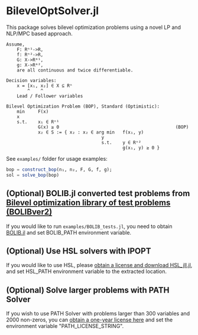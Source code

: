 # BilevelOptSolver.jl

This package solves bilevel optimization problems using a novel LP and NLP/MPC based approach.
```
Assume, 
    F: Rⁿ¹->R, 
    f: Rⁿ²->R, 
    G: X->Rᵐ¹, 
    g: X->Rᵐ², 
    are all continuous and twice differentiable.

Decision variables:
    x = [x₁, x₂] ∈ X ⊆ Rⁿ
        ^    ^
    Lead / Follower variables

Bilevel Optimization Problem (BOP), Standard (Optimistic):
    min     F(x)
    x
    s.t.    x₁ ∈ Rⁿ¹
            G(x) ≥ 0                                            (BOP)
            x₂ ∈ S := { x₂ : x₂ ∈ arg min   f(x₁, y) 
                                    y   
                                    s.t.    y ∈ Rⁿ²
                                            g(x₁, y) ≥ 0 }           
```

See ```examples/``` folder for usage examples:
```julia
bop = construct_bop(n₁, n₂, F, G, f, g);
sol = solve_bop(bop)
```

## (Optional) BOLIB.jl converted test problems from [Bilevel optimization library of test problems (BOLIBver2)](https://biopt.github.io/bolib/) 
If you would like to run ```examples/BOLIB_tests.jl```, you need to obtain [BOLIB.jl](https://github.com/cinaral/BOLIB.jl) and set BOLIB_PATH environment variable.

## (Optional) Use HSL solvers with IPOPT
If you would like to use HSL, please [obtain a license and download HSL_jll.jl](https://licences.stfc.ac.uk/products/Software/HSL/LibHSL), and set HSL_PATH environment variable to the extracted location.

## (Optional) Solve larger problems with PATH Solver
If you wish to use PATH Solver with problems larger than 300 variables and 2000 non-zeros, you can [obtain a one-year license here](https://pages.cs.wisc.edu/~ferris/path/julia/LICENSE) and set the environment variable "PATH_LICENSE_STRING".
